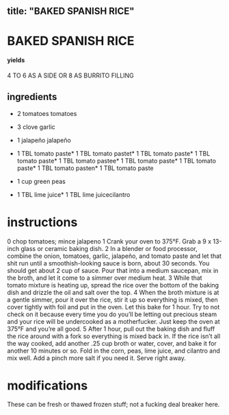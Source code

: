 

	
title: "BAKED SPANISH RICE"
---
# BAKED SPANISH RICE
#### yields
4 TO 6 AS A SIDE OR 8 AS BURRITO FILLING
## ingredients
* 2 tomatoes tomatoes
* 3 clove garlic
* 1 jalapeño jalapeño
* 1 TBL tomato paste* 1 TBL tomato pastet* 1 TBL tomato paste* 1 TBL tomato paste* 1 TBL tomato pastee* 1 TBL tomato paste* 1 TBL tomato paste* 1 TBL tomato pasten* 1 TBL tomato paste
* 1 cup green peas

* 1 TBL lime juice* 1 TBL lime juicecilantro


# instructions
0 chop tomatoes; mince jalapeno
1 Crank your oven to 375°F. Grab a 9 x 13-inch glass or ceramic baking dish.
2 In a blender or food processor, combine the onion, tomatoes, garlic, jalapeño, and tomato
paste and let that shit run until a smoothish-looking sauce is born, about 30 seconds. You
should get about 2 cup of sauce. Pour that into a medium saucepan, mix in the broth, and let
it come to a simmer over medium heat.
3 While that tomato mixture is heating up, spread the rice over the bottom of the baking dish
and drizzle the oil and salt over the top.
4 When the broth mixture is at a gentle simmer, pour it over the rice, stir it up so everything
is mixed, then cover tightly with foil and put in the oven. Let this bake for 1 hour. Try to not
check on it because every time you do you’ll be letting out precious steam and your rice will be
undercooked as a motherfucker. Just keep the oven at 375°F and you’re all good.
5 After 1 hour, pull out the baking dish and fluff the rice around with a fork so everything is
mixed back in. If the rice isn’t all the way cooked, add another .25 cup broth or water, cover, and
bake it for another 10 minutes or so. Fold in the corn, peas, lime juice, and cilantro and mix
well. Add a pinch more salt if you need it. Serve right away.

# modifications

These can be fresh or thawed frozen stuff; not a fucking deal breaker here.
	

